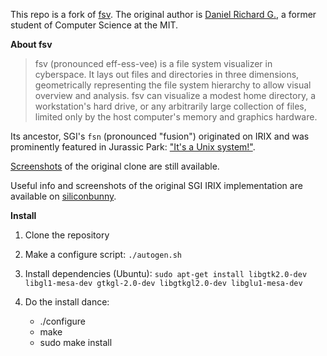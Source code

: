 This repo is a fork of [fsv](http://fsv.sourceforge.net/).
The original author is [Daniel Richard G.](http://fox.mit.edu/skunk/), a former student of Computer Science at the MIT.

**About fsv**

> fsv (pronounced eff-ess-vee) is a file system visualizer in cyberspace. It lays out files and directories in three dimensions, geometrically representing the file system hierarchy to allow visual overview and analysis. fsv can visualize a modest home directory, a workstation's hard drive, or any arbitrarily large collection of files, limited only by the host computer's memory and graphics hardware.

Its ancestor, SGI's `fsn` (pronounced "fusion") originated on IRIX and was prominently featured in Jurassic Park: ["It's a Unix system!"](https://www.youtube.com/watch?v=3HjOjvu6oKA). 

[Screenshots](http://fsv.sourceforge.net/screenshots/) of the original clone are still available.

Useful info and screenshots of the original SGI IRIX implementation are available on [siliconbunny](http://www.siliconbunny.com/fsn-the-irix-3d-file-system-tool-from-jurassic-park/).

**Install**

1. Clone the repository
2. Make a configure script: `./autogen.sh`
3. Install dependencies (Ubuntu): `sudo apt-get install libgtk2.0-dev libgl1-mesa-dev gtkgl-2.0-dev libgtkgl2.0-dev libglu1-mesa-dev`
4. Do the install dance:

    - ./configure
	- make
	- sudo make install
